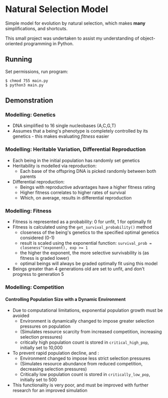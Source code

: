 # Natural Selection Model
Simple model for evolution by natural selection, which makes **many** simplifications, and shortcuts.

This small project was undertaken to assist my understanding of object-oriented programming in Python.

## Running
Set permissions, run program: 
```
$ chmod 755 main.py
$ python3 main.py
```

## Demonstration


### Modelling: Genetics
* DNA simplified to 16 single nucleobases (A,C,G,T)
* Assumes that a being's phenotype is completely controlled by its genetics - this makes evaluating *fitness* easier

### Modelling: Heritable Variation, Differential Reproduction
* Each being in the initial population has randomly set genetics
* Heritability is modelled via reproduction:
  * Each base of the offspring DNA is picked randomly between both parents
* Differential reproduction:
  * Beings with reproductive advantages have a higher fitness rating
  * Higher fitness correlates to higher rates of survival
  * Which, on average, results in differential reproduction

### Modelling: Fitness
* Fitness is represented as a probability: 0 for unfit, 1 for optimally fit
* Fitness is calculated using the `get_survival_probability()` method
  * closeness of the being's genetics to the specified optimal genetics considered (0-1)
  * result is scaled using the exponential function: `survival_prob = closeness^(exponent), exp >= 1`
  * the higher the exponent, the more selective survivability is (as fitness is graded lower)
  * optimal beings will always be graded optimally fit using this model
* Beings greater than 4 generations old are set to unfit, and don't progress to generation 5

### Modelling: Competition
#### Controlling Population Size with a Dynamic Environment
* Due to computational limitations, exponential population growth must be avoided
  * Environment is dynamically changed to impose greater selection pressures on population
  * (Simulates resource scarcity from increased competition, increasing selection pressures)
  * critically high population count is stored in `critical_high_pop`, initially set to 10,000
* To prevent rapid population decline, and :
  * Environment changed to impose less strict selection pressures
  * (Simulates resource abundance from reduced competition, decreasing selection pressures)
  * Critically low population count is stored in `critically_low_pop`, initially set to 500
* This functionality is very poor, and must be improved with further research for an improved simulation

